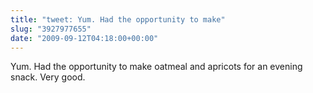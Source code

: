 ```yaml
---
title: "tweet: Yum. Had the opportunity to make"
slug: "3927977655"
date: "2009-09-12T04:18:00+00:00"
---
```

Yum. Had the opportunity to make oatmeal and apricots for an evening snack. Very good.